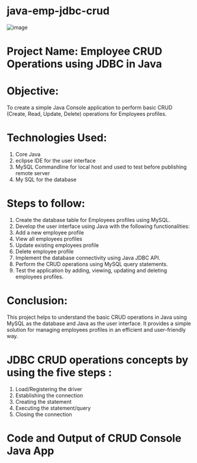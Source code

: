 # java-emp-jdbc-crud
![image](https://github.com/JyothiYenduri/java-emp-jdbc-crud-/assets/120366268/c77c871b-f505-4da3-ab0b-903ee3d72016)
# **Project Name: Employee CRUD Operations using JDBC in Java**
# **Objective:**
To create a simple Java Console application to perform basic CRUD (Create, Read, Update, Delete) operations for Employees profiles.
# **Technologies Used:**
1. Core Java 
2. eclipse IDE for the user interface
3. MySQL Commandline for local host and used to test before publishing remote server
4. My SQL for the database
# **Steps to follow:**
1. Create the database table for Employees profiles using MySQL.
2. Develop the user interface using Java with the following functionalities:
3. Add a new employee profile
4. View all employees profiles
5. Update existing employees profile
6. Delete employee profile
7. Implement the database connectivity using Java JDBC API.
8. Perform the CRUD operations using MySQL query statements.
9. Test the application by adding, viewing, updating and deleting employees profiles.
# **Conclusion:**
This project helps to understand the basic CRUD operations in Java using MySQL as the database and Java as the user interface. It provides a simple solution for managing employees profiles in an efficient and user-friendly way.

# **JDBC CRUD operations concepts by using the five steps :**
1. Load/Registering the driver
2. Establishing the connection
3. Creating the statement
4. Executing the statement/query
5. Closing the connection

# **Code and Output of CRUD Console Java App**




